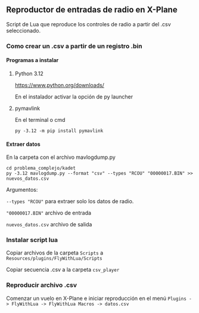 ## Reproductor de entradas de radio en X-Plane

Script de Lua que reproduce los controles de radio a partir del .csv seleccionado.

### Como crear un .csv a partir de un registro .bin

#### Programas a instalar

1. Python 3.12

    https://www.python.org/downloads/

    En el instalador activar la opción de py launcher

2. pymavlink

    En el terminal o cmd

    ``py -3.12 -m pip install pymavlink``

#### Extraer datos

En la carpeta con el archivo mavlogdump.py

```
cd problema_complejo/kadet
py -3.12 mavlogdump.py --format "csv" --types "RCOU" "00000017.BIN" >> nuevos_datos.csv
```

Argumentos:

``--types "RCOU"`` para extraer solo los datos de radio.

``"00000017.BIN"`` archivo de entrada

``nuevos_datos.csv`` archivo de salida

### Instalar script lua

Copiar archivos de la carpeta `Scripts` a `Resources/plugins/FlyWithLua/Scripts`

Copiar secuencia .csv a la carpeta `csv_player`

### Reproducir archivo .csv

Comenzar un vuelo en X-Plane e iniciar reproducción en el menú `Plugins -> FlyWithLua -> FlyWithLua Macros -> datos.csv`